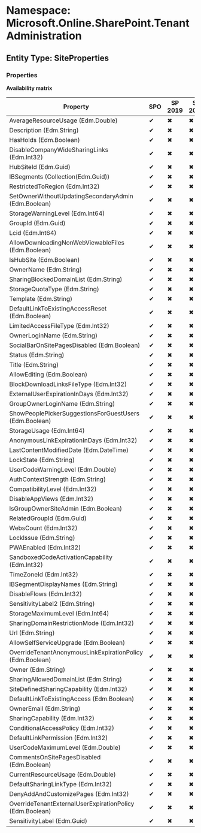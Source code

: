# Namespace: Microsoft.Online.SharePoint.TenantAdministration
## Entity Type: SiteProperties

### Properties

**Availability matrix**

Property | SPO | SP 2019 | SP 2016 | SP 2013
----------|-----|---------|---------|--------
AverageResourceUsage (Edm.Double) | ✔ | ✖ | ✖ | ✖
Description (Edm.String) | ✔ | ✖ | ✖ | ✖
HasHolds (Edm.Boolean) | ✔ | ✖ | ✖ | ✖
DisableCompanyWideSharingLinks (Edm.Int32) | ✔ | ✖ | ✖ | ✖
HubSiteId (Edm.Guid) | ✔ | ✖ | ✖ | ✖
IBSegments (Collection(Edm.Guid)) | ✔ | ✖ | ✖ | ✖
RestrictedToRegion (Edm.Int32) | ✔ | ✖ | ✖ | ✖
SetOwnerWithoutUpdatingSecondaryAdmin (Edm.Boolean) | ✔ | ✖ | ✖ | ✖
StorageWarningLevel (Edm.Int64) | ✔ | ✖ | ✖ | ✖
GroupId (Edm.Guid) | ✔ | ✖ | ✖ | ✖
Lcid (Edm.Int64) | ✔ | ✖ | ✖ | ✖
AllowDownloadingNonWebViewableFiles (Edm.Boolean) | ✔ | ✖ | ✖ | ✖
IsHubSite (Edm.Boolean) | ✔ | ✖ | ✖ | ✖
OwnerName (Edm.String) | ✔ | ✖ | ✖ | ✖
SharingBlockedDomainList (Edm.String) | ✔ | ✖ | ✖ | ✖
StorageQuotaType (Edm.String) | ✔ | ✖ | ✖ | ✖
Template (Edm.String) | ✔ | ✖ | ✖ | ✖
DefaultLinkToExistingAccessReset (Edm.Boolean) | ✔ | ✖ | ✖ | ✖
LimitedAccessFileType (Edm.Int32) | ✔ | ✖ | ✖ | ✖
OwnerLoginName (Edm.String) | ✔ | ✖ | ✖ | ✖
SocialBarOnSitePagesDisabled (Edm.Boolean) | ✔ | ✖ | ✖ | ✖
Status (Edm.String) | ✔ | ✖ | ✖ | ✖
Title (Edm.String) | ✔ | ✖ | ✖ | ✖
AllowEditing (Edm.Boolean) | ✔ | ✖ | ✖ | ✖
BlockDownloadLinksFileType (Edm.Int32) | ✔ | ✖ | ✖ | ✖
ExternalUserExpirationInDays (Edm.Int32) | ✔ | ✖ | ✖ | ✖
GroupOwnerLoginName (Edm.String) | ✔ | ✖ | ✖ | ✖
ShowPeoplePickerSuggestionsForGuestUsers (Edm.Boolean) | ✔ | ✖ | ✖ | ✖
StorageUsage (Edm.Int64) | ✔ | ✖ | ✖ | ✖
AnonymousLinkExpirationInDays (Edm.Int32) | ✔ | ✖ | ✖ | ✖
LastContentModifiedDate (Edm.DateTime) | ✔ | ✖ | ✖ | ✖
LockState (Edm.String) | ✔ | ✖ | ✖ | ✖
UserCodeWarningLevel (Edm.Double) | ✔ | ✖ | ✖ | ✖
AuthContextStrength (Edm.String) | ✔ | ✖ | ✖ | ✖
CompatibilityLevel (Edm.Int32) | ✔ | ✖ | ✖ | ✖
DisableAppViews (Edm.Int32) | ✔ | ✖ | ✖ | ✖
IsGroupOwnerSiteAdmin (Edm.Boolean) | ✔ | ✖ | ✖ | ✖
RelatedGroupId (Edm.Guid) | ✔ | ✖ | ✖ | ✖
WebsCount (Edm.Int32) | ✔ | ✖ | ✖ | ✖
LockIssue (Edm.String) | ✔ | ✖ | ✖ | ✖
PWAEnabled (Edm.Int32) | ✔ | ✖ | ✖ | ✖
SandboxedCodeActivationCapability (Edm.Int32) | ✔ | ✖ | ✖ | ✖
TimeZoneId (Edm.Int32) | ✔ | ✖ | ✖ | ✖
IBSegmentDisplayNames (Edm.String) | ✔ | ✖ | ✖ | ✖
DisableFlows (Edm.Int32) | ✔ | ✖ | ✖ | ✖
SensitivityLabel2 (Edm.String) | ✔ | ✖ | ✖ | ✖
StorageMaximumLevel (Edm.Int64) | ✔ | ✖ | ✖ | ✖
SharingDomainRestrictionMode (Edm.Int32) | ✔ | ✖ | ✖ | ✖
Url (Edm.String) | ✔ | ✖ | ✖ | ✖
AllowSelfServiceUpgrade (Edm.Boolean) | ✔ | ✖ | ✖ | ✖
OverrideTenantAnonymousLinkExpirationPolicy (Edm.Boolean) | ✔ | ✖ | ✖ | ✖
Owner (Edm.String) | ✔ | ✖ | ✖ | ✖
SharingAllowedDomainList (Edm.String) | ✔ | ✖ | ✖ | ✖
SiteDefinedSharingCapability (Edm.Int32) | ✔ | ✖ | ✖ | ✖
DefaultLinkToExistingAccess (Edm.Boolean) | ✔ | ✖ | ✖ | ✖
OwnerEmail (Edm.String) | ✔ | ✖ | ✖ | ✖
SharingCapability (Edm.Int32) | ✔ | ✖ | ✖ | ✖
ConditionalAccessPolicy (Edm.Int32) | ✔ | ✖ | ✖ | ✖
DefaultLinkPermission (Edm.Int32) | ✔ | ✖ | ✖ | ✖
UserCodeMaximumLevel (Edm.Double) | ✔ | ✖ | ✖ | ✖
CommentsOnSitePagesDisabled (Edm.Boolean) | ✔ | ✖ | ✖ | ✖
CurrentResourceUsage (Edm.Double) | ✔ | ✖ | ✖ | ✖
DefaultSharingLinkType (Edm.Int32) | ✔ | ✖ | ✖ | ✖
DenyAddAndCustomizePages (Edm.Int32) | ✔ | ✖ | ✖ | ✖
OverrideTenantExternalUserExpirationPolicy (Edm.Boolean) | ✔ | ✖ | ✖ | ✖
SensitivityLabel (Edm.Guid) | ✔ | ✖ | ✖ | ✖


